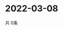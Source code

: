 # 2022-03-08
  共 0条

  <!-- BEGIN -->
  <!-- 最后更新时间Tue Mar 08 2022 19:03:07 GMT+0000 (Coordinated Universal Time) -->
  
  <!-- END -->
  
  